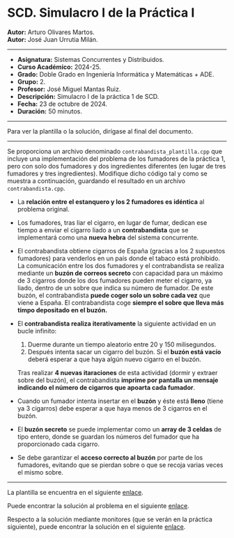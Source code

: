 # SCD. Simulacro I de la Práctica I

**Autor:** Arturo Olivares Martos.<br>
**Autor:** José Juan Urrutia Milán.
***

- **Asignatura:** Sistemas Concurrentes y Distribuidos.
- **Curso Académico:** 2024-25.
- **Grado:** Doble Grado en Ingeniería Informática y Matemáticas + ADE.
- **Grupo:** 2.
- **Profesor:** José Miguel Mantas Ruiz.
- **Descripción:** Simulacro I de la práctica 1 de SCD.
- **Fecha:** 23 de octubre de 2024.
- **Duración:** 50 minutos.

***
Para ver la plantilla o la solución, dirígase al final del documento.
***
Se proporciona un archivo denominado `contrabandista_plantilla.cpp` que incluye una implementación del problema de los fumadores de la práctica 1, pero con solo dos fumadores y dos ingredientes diferentes (en lugar de tres fumadores y tres ingredientes). Modifique dicho código tal y como se muestra a continuación, guardando el resultado en un archivo `contrabandista.cpp`.
- La **relación entre el estanquero y los 2 fumadores es idéntica** al problema original.
- Los fumadores, tras liar el cigarro, en lugar de fumar, dedican ese tiempo a enviar el cigarro liado a un **contrabandista** que se implementará como una **nueva hebra** del sistema concurrente.
- El contrabandista obtiene cigarros de España (gracias a los 2 supuestos fumadores) para venderlos en un país donde el tabaco está prohibido. La comunicación entre los dos fumadores y el contrabandista se realiza mediante un **buzón de correos secreto** con capacidad para un máximo de 3 cigarros donde los dos fumadores pueden meter el cigarro, ya liado, dentro de un sobre que indica su número de fumador. De este buzón, el contrabandista **puede coger solo un sobre cada vez** que viene a España. El contrabandista coge **siempre el sobre que lleva más timpo depositado en el buzón.**
- El **contrabandista realiza iterativamente** la siguiente actividad en un bucle infinito:  
    1. Duerme durante un tiempo aleatorio entre 20 y 150 milisegundos.  
    2. Después intenta sacar un cigarro del buzón. Si el **buzón está vacío** deberá esperar a que haya algún nuevo cigarro en el buzón.  

    Tras realizar **4 nuevas itaraciones** de esta actividad (dormir y extraer sobre del buzón), el contrabandista **imprime por pantalla un mensaje indicando el número de cigarros que apoarta cada fumador**.
- Cuando un fumador intenta insertar en el **buzón** y éste está **lleno** (tiene ya 3 cigarros) debe esperar a que haya menos de 3 cigarros en el buzón.
- El **buzón secreto** se puede implementar como un **array de 3 celdas** de tipo entero, donde se guardan los números del fumador que ha proporcionado cada cigarro.
- Se debe garantizar el **acceso correcto al buzón** por parte de los fumadores, evitando que se pierdan sobre o que se recoja varias veces el mismo sobre.
  
***

La plantilla se encuentra en el siguiente [enlace](https://github.com/LosDelDGIIM/LosDelDGIIM.github.io/blob/main/subjects/SCD/Prácticas/Práctica1/Exámenes/contrabandista_plantilla.cpp).
  
Puede encontrar la solución al problema en el siguiente [enlace](https://github.com/LosDelDGIIM/LosDelDGIIM.github.io/blob/main/subjects/SCD/Prácticas/Práctica1/Exámenes/contrabandista.cpp).


Respecto a la solución mediante monitores (que se verán en la práctica siguiente), puede encontrar la solución en el siguiente [enlace](https://github.com/LosDelDGIIM/LosDelDGIIM.github.io/blob/main/subjects/SCD/Prácticas/Práctica1/Exámenes/contrabandistaMonitores.cpp).
